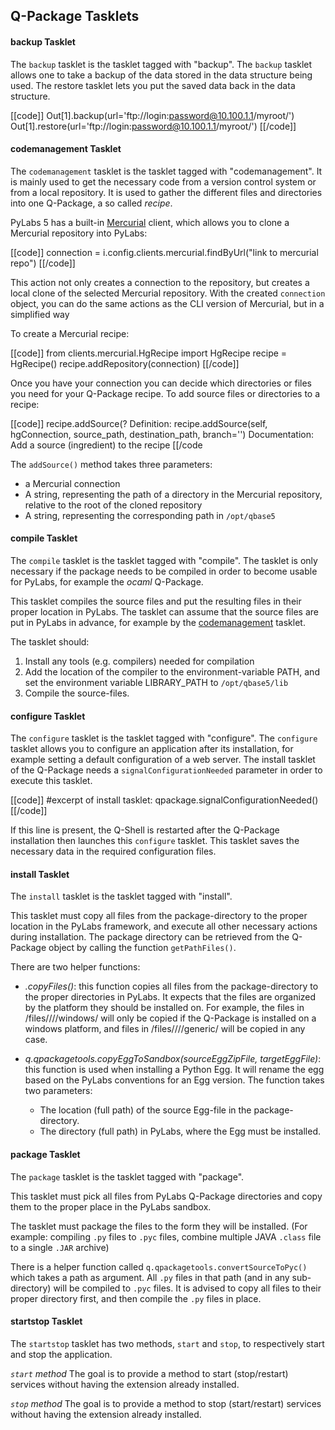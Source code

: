 [Mercurial]: http://mercurial.selenic.com/
[codemanagement]: /pylabsdoc/#/PyLabs50/QPTasklets

## Q-Package Tasklets

#### backup Tasklet
The `backup` tasklet is the tasklet tagged with "backup".
The `backup` tasklet allows one to take a backup of the data stored in the data structure being used.
The restore tasklet lets you put the saved data back in the data structure.

[[code]]
    Out[1].backup(url='ftp://login:password@10.100.1.1/myroot/')
    Out[1].restore(url='ftp://login:password@10.100.1.1/myroot/')
[[/code]]


#### codemanagement Tasklet
The `codemanagement` tasklet is the tasklet tagged with "codemanagement". 
It is mainly used to get the necessary code from a version control system or from a local repository. It is used to gather the different files and directories into one Q-Package, a so called _recipe_.

PyLabs 5 has a built-in [Mercurial][] client, which allows you to clone a Mercurial repository into PyLabs:

[[code]]
connection =  i.config.clients.mercurial.findByUrl("link to mercurial repo")
[[/code]]

This action not only creates a connection to the repository, but creates a local clone of the selected Mercurial repository.
With the created `connection` object, you can do the same actions as the CLI version of Mercurial, but in a simplified way

To create a Mercurial recipe:

[[code]]
from clients.mercurial.HgRecipe import HgRecipe
recipe = HgRecipe()
recipe.addRepository(connection)
[[/code]]

Once you have your connection you can decide which directories or files you need for your Q-Package recipe. To add source files or directories to a recipe:

[[code]]
recipe.addSource(?
Definition: recipe.addSource(self, hgConnection, source_path, destination_path, branch='')
Documentation:
    Add a source (ingredient) to the recipe
[[/code    

The `addSource()` method takes three parameters:

* a Mercurial connection
* A string, representing the path of a directory in the Mercurial repository, relative to the root of the cloned repository
* A string, representing the corresponding path in `/opt/qbase5`


#### compile Tasklet
The `compile` tasklet is the tasklet tagged with "compile". 
The tasklet is only necessary if the package needs to be compiled in order to become usable for PyLabs, for example the _ocaml_ Q-Package.

This tasklet compiles the source files and put the resulting files in their proper location in PyLabs. The tasklet can assume that the source files are put in PyLabs in advance, for example by the [codemanagement][] tasklet.

The tasklet should:

1. Install any tools (e.g. compilers) needed for compilation
2. Add the location of the compiler to the environment-variable PATH, and set the environment variable LIBRARY_PATH to `/opt/qbase5/lib`
3. Compile the source-files.


#### configure Tasklet
The `configure` tasklet is the tasklet tagged with "configure". 
The `configure` tasklet allows you to configure an application after its installation, for example setting a default configuration of a web server. 
The install tasklet of the Q-Package needs a `signalConfigurationNeeded` parameter in order to execute this tasklet.

[[code]]
#excerpt of install tasklet:
qpackage.signalConfigurationNeeded()
[[/code]]

If this line is present, the Q-Shell is restarted after the Q-Package installation then launches this `configure` tasklet. This tasklet saves the necessary data in the required configuration files.


#### install Tasklet
The `install` tasklet is the tasklet tagged with "install".

This tasklet must copy all files from the package-directory to the proper location in the PyLabs framework, and execute all other necessary actions during installation. The package directory can be retrieved from the Q-Package object by calling the function `getPathFiles()`.

There are two helper functions:

* *<qpackage>.copyFiles()*: this function copies all files from the package-directory to the proper directories in PyLabs. It expects that the files are organized by the platform they should be installed on. For example, the files in /files/<domain>/<name>/<version>/windows/ will only be copied if the Q-Package is installed on a windows platform, and files in /files/<domain>/<name>/<version>/generic/ will be copied in any case.

* *q.qpackagetools.copyEggToSandbox(sourceEggZipFile, targetEggFile)*: this function is used when installing a Python Egg. It will rename the egg based on the PyLabs conventions for an Egg version. The function takes two parameters:
    * The location (full path) of the source Egg-file in the package-directory.
    * The directory (full path) in PyLabs, where the Egg must be installed.


#### package Tasklet
The `package` tasklet is the tasklet tagged with "package".

This tasklet must pick all files from PyLabs Q-Package directories and copy them to the proper place in the PyLabs sandbox. 

The tasklet must package the files to the form they will be installed. (For example: compiling `.py` files to `.pyc` files, combine multiple JAVA `.class` file to a single `.JAR` archive)

There is a helper function called `q.qpackagetools.convertSourceToPyc()` which takes a path as argument. All `.py` files in that path (and in any sub-directory) will be compiled to `.pyc` files. It is advised to copy all files to their proper directory first, and then compile the `.py` files in place.

#### startstop Tasklet
The `startstop` tasklet has two methods, `start` and `stop`, to respectively start and stop the application.

*`start` method*
The goal is to provide a method to start (stop/restart) services without having the extension already installed.

*`stop` method*
The goal is to provide a method to stop (start/restart) services without having the extension already installed.
